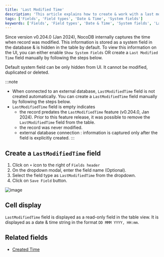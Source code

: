 ```yaml
---
title: 'Last Modified Time'
description: 'This article explains how to create & work with a last modified time field.'
tags: ['Fields', 'Field types', 'Date & Time', 'System fields']
keywords: ['Fields', 'Field types', 'Date & Time', 'System fields', 'Last Modified Time']
---
```


Since version v0.204.0 (Jan 2024), NocoDB internally captures the time when record was modified. This information is stored as a system field in the database & is hidden in the table by default. To view this information on the UI, you can either enable `Show System Fields` OR create a `Last Modified Time` field manually by following the steps below.

Default system field can be only hidden from UI. It cannot be modified, duplicated or deleted.

:::note
- When connected to an external database, `LastModifiedTime` field is not created automatically. You can create a `LastModifiedTime` field manually by following the steps below.
- `LastModifiedTime` field is empty indicates 
  - the record predates the `LastModifiedTime` feature (v0.204.0, Jan 2024). Prior to this feature release, it was possible to remove the `LastModifiedTime` field from the table.
  - the record was never modified.
  - external database connection : information is captured only after the field is explicitly created.
:::

## Create a `LastModifiedTime` field
1. Click on `+` icon to the right of `Fields header`
2. On the dropdown modal, enter the field name (Optional).
3. Select the field type as `LastModifiedTime` from the dropdown.
4. Click on `Save Field` button.

![image](/img/v2/fields/types/last-modified-time.png)

## Cell display
`LastModifiedTime` field is displayed as a read-only field in the table view. It is displayed as a date & time string in the format `DD MMM YYYY, HH:mm`.

## Related fields
- [Created Time](050.created-time.md)

